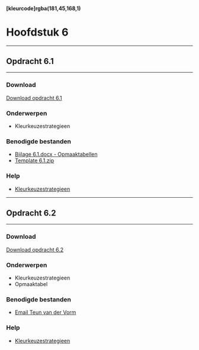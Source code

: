 #### [kleurcode]rgba(181,45,168,1)

# Hoofdstuk 6

---
## Opdracht 6.1
---

### Download
<a href="https://elo.kw1c.nl/CMS/Studie/811%20ICT-Academie/811%20VakkenInhoud/%5BB.33%20USA%5D%20Usability/25187%20%C2%A0%20Applicatie-%20en%20mediaontwikkelaar/Periode%2001/Productie/02.%20Opdrachten/Hoofdstuk%206/Opdracht%206.1.pdf" target="_blank">Download opdracht 6.1</a>

### Onderwerpen
*   Kleurkeuzestrategieen

### Benodigde bestanden
*	<a href="https://elo.kw1c.nl/CMS/Studie/811%20ICT-Academie/811%20VakkenInhoud/%5BB.33%20USA%5D%20Usability/25187%20%C2%A0%20Applicatie-%20en%20mediaontwikkelaar/Periode%2001/Productie/02.%20Opdrachten/Hoofdstuk%206/Bijlage%206.1.docx" target="_blank">Bijlage 6.1.docx - Opmaaktabellen</a>
*	<a href="https://elo.kw1c.nl/CMS/Studie/811%20ICT-Academie/811%20VakkenInhoud/%5BB.33%20USA%5D%20Usability/25187%20%C2%A0%20Applicatie-%20en%20mediaontwikkelaar/Periode%2001/Productie/02.%20Opdrachten/Hoofdstuk%206/Template%206.1.zip" target="_blank">Template 6.1.zip</a>


### Help
*	<a href="http://www.shareforce.eu/nl/blog/een-optimaal-kleurenschema-met-het-kleurenwiel" target="_blank">Kleurkeuzestrategieen</a>

---
## Opdracht 6.2
---

### Download
<a href="https://elo.kw1c.nl/CMS/Studie/811%20ICT-Academie/811%20VakkenInhoud/%5BB.33%20USA%5D%20Usability/25187%20%C2%A0%20Applicatie-%20en%20mediaontwikkelaar/Periode%2001/Productie/02.%20Opdrachten/Hoofdstuk%206/Opdracht%206.2.pdf" target="_blank">Download opdracht 6.2</a>

### Onderwerpen
*   Kleurkeuzestrategieen
*	Opmaaktabel

### Benodigde bestanden
*	<a href="https://elo.kw1c.nl/CMS/Studie/811%20ICT-Academie/811%20VakkenInhoud/%5BB.33%20USA%5D%20Usability/25187%20%C2%A0%20Applicatie-%20en%20mediaontwikkelaar/Periode%2001/Productie/02.%20Opdrachten/Hoofdstuk%206/Email%20Teun%20van%20der%20Vorm.png" target="_blank">Email Teun van der Vorm</a>

### Help
*	<a href="http://www.shareforce.eu/nl/blog/een-optimaal-kleurenschema-met-het-kleurenwiel" target="_blank">Kleurkeuzestrategieen</a>